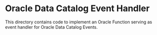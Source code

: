 # Oracle Data Catalog Event Handler

This directory contains code to implement an Oracle Function serving as event
handler for Oracle Data Catalog Events.


